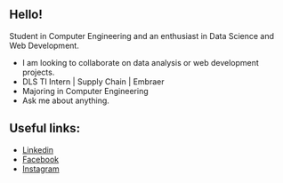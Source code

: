 ## Hello!

Student in Computer Engineering and an enthusiast in Data Science and Web Development.

*  I am looking to collaborate on data analysis or web development projects.
*  DLS TI Intern | Supply Chain | Embraer
*  Majoring in Computer Engineering
*  Ask me about anything.

## Useful links: 
* [Linkedin](https://www.linkedin.com/in/mateusbrugnaroto) <br>
* [Facebook](https://www.facebook.com/mateus.brugnaroto) <br>
* [Instagram](https://www.instagram.com/brugnaroto_mateus/)
